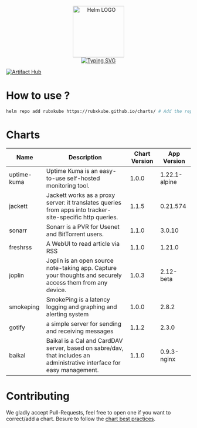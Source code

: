 <p align="center">
    <img src="https://helm.sh/img/helm.svg" width="140px" alt="Helm LOGO"/>
    <br>
    <a href="https://rubxkube.github.io/charts/"><img src="https://readme-typing-svg.herokuapp.com?font=Fira+Code&pause=1000&color=0F1689&background=FFFFFF00&center=true&vCenter=true&width=435&lines=QJOLY's+Chart+Repository;rubxkube.github.io%2Fhelm-charts;+Feel+free+to+contribute" alt="Typing SVG" /></a>
</p>

[![Artifact Hub](https://img.shields.io/endpoint?url=https://artifacthub.io/badge/repository/rubxkube)](https://artifacthub.io/packages/search?repo=rubxkube)

# How to use ? 

```bash
helm repo add rubxkube https://rubxkube.github.io/charts/ # Add the repo to your helm
```

# Charts

| Name  | Description | Chart Version | App Version |
|-------|-------------|---------------|-------------|
| uptime-kuma | Uptime Kuma is an easy-to-use self-hosted monitoring tool. | 1.0.0 | 1.22.1-alpine |
| jackett | Jackett works as a proxy server: it translates queries from apps into tracker-site-specific http queries. | 1.1.5 | 0.21.574 |
| sonarr | Sonarr is a PVR for Usenet and BitTorrent users. | 1.1.0 | 3.0.10 |
| freshrss | A WebUI to read article via RSS | 1.1.0 | 1.21.0 |
| joplin | Joplin is an open source note-taking app. Capture your thoughts and securely access them from any device. | 1.0.3 | 2.12-beta |
| smokeping | SmokePing is a latency logging and graphing and alerting system | 1.0.0 | 2.8.2 |
| gotify | a simple server for sending and receiving messages | 1.1.2 | 2.3.0 |
| baikal | Baikal is a Cal and CardDAV server, based on sabre/dav, that includes an administrative interface for easy management. | 1.1.0 | 0.9.3-nginx |


# Contributing 

We gladly accept Pull-Requests, feel free to open one if you want to correct/add a chart. Besure to follow the [chart best practices](https://helm.sh/docs/chart_best_practices/).
